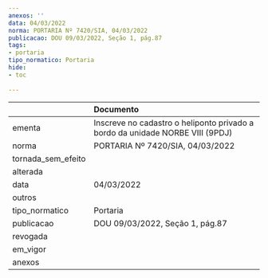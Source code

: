 ```yaml
---
anexos: ''
data: 04/03/2022
norma: PORTARIA Nº 7420/SIA, 04/03/2022
publicacao: DOU 09/03/2022, Seção 1, pág.87
tags:
- portaria
tipo_normatico: Portaria
hide: 
- toc 
 
---
```


|                    | Documento                                                                     |
|:-------------------|:------------------------------------------------------------------------------|
| ementa             | Inscreve no cadastro o heliponto privado a bordo da unidade NORBE VIII (9PDJ) |
| norma              | PORTARIA Nº 7420/SIA, 04/03/2022                                              |
| tornada_sem_efeito |                                                                               |
| alterada           |                                                                               |
| data               | 04/03/2022                                                                    |
| outros             |                                                                               |
| tipo_normatico     | Portaria                                                                      |
| publicacao         | DOU 09/03/2022, Seção 1, pág.87                                               |
| revogada           |                                                                               |
| em_vigor           |                                                                               |
| anexos             |                                                                               |